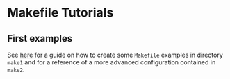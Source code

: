# Makefile Tutorials

## First examples

See [here](https://www.cs.colby.edu/maxwell/courses/tutorials/maketutor/) for a guide on how to create some `Makefile` examples in directory `make1` and for a reference of a more advanced configuration contained in `make2`. 
